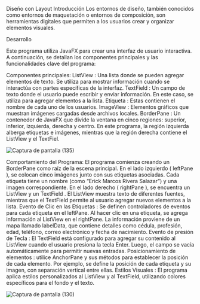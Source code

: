 Diseño con Layout
Introducción
Los entornos de diseño, también conocidos como entornos de maquetación o entornos de composición, son herramientas digitales que permiten a los usuarios crear y organizar elementos visuales.

Desarrollo

Este programa utiliza JavaFX para crear una interfaz de usuario interactiva. A continuación, se detallan los componentes principales y las funcionalidades clave del programa:

Componentes principales:
ListView : Una lista donde se pueden agregar elementos de texto. Se utiliza para mostrar información cuando se interactúa con partes específicas de la interfaz.
TextField : Un campo de texto donde el usuario puede escribir y enviar información. En este caso, se utiliza para agregar elementos a la lista.
Etiqueta : Estas contienen el nombre de cada uno de los usuarios.
ImageView : Elementos gráficos que muestran imágenes cargadas desde archivos locales.
BorderPane : Un contenedor de JavaFX que divide la ventana en cinco regiones: superior, inferior, izquierda, derecha y centro. En este programa, la región izquierda alberga etiquetas e imágenes, mientras que la región derecha contiene el ListView y el TextFiel.

![Captura de pantalla (135)](https://github.com/Dayana-Sabando/tarea/assets/168872451/38ff506f-8250-45fb-9d7b-6fb3ac292d61)


Comportamiento del Programa:
El programa comienza creando un BorderPane como raíz de la escena principal.
En el lado izquierdo ( leftPane ), se colocan cinco imágenes junto con sus etiquetas asociadas. Cada etiqueta tiene un nombre (como “Erick Marcos Rivera Salazar”) y una imagen correspondiente.
En el lado derecho ( rightPane ), se encuentra un ListView y un TextField . El ListView muestra texto de diferentes fuentes, mientras que el TextField permite al usuario agregar nuevos elementos a la lista.
Evento de Clic en las Etiquetas : Se definen controladores de eventos para cada etiqueta en el leftPane. Al hacer clic en una etiqueta, se agrega información al ListView en el rightPane. La información proviene de un mapa llamado labelData, que contiene detalles como cédula, profesión, edad, teléfono, correo electrónico y fecha de nacimiento.
Evento de presión de Tecla : El TextField está configurado para agregar su contenido al ListView cuando el usuario presiona la tecla Enter. Luego, el campo se vacía automáticamente para permitir nuevas entradas.
Posicionamiento de elementos : utilice AnchorPane y sus métodos para establecer la posición de cada elemento. Por ejemplo, se define la posición de cada etiqueta y su imagen, con separación vertical entre ellas.
Estilos Visuales : El programa aplica estilos personalizados al ListView y al TextField, utilizando colores específicos para el fondo y el texto.

![Captura de pantalla (130)](https://github.com/Dayana-Sabando/tarea/assets/168872451/8e92d8ae-3cc1-481f-9bc6-d569238d4111)
